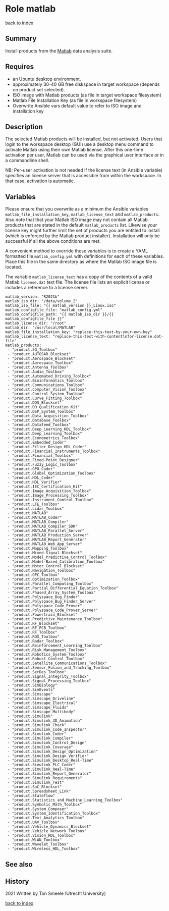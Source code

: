 # Role matlab
[back to index](../index.md#Roles)

## Summary
Install products from the [Matlab](https://nl.mathworks.com/) data analysis suite.

## Requires
- an Ubuntu desktop environment. 
- approximately 30-40 GB free diskspace in target workspace (depends on product set selected).
- ISO image with Matlab products  (as file in target workspace filesystem)
- Matlab File Installation Key  (as file in workspace filesystem)
- Overwrite Ansible vars default value to refer to ISO image and installation key

## Description
The selected Matlab products will be installed, but not activated.  Users that login to the
workspace desktop (GUI) use a desktop menu command to activate Matlab using their own 
Matlab license. After this one-time activation per user, Matlab can be used via the
graphical user interface or in a commandline shell.

NB: Per-user activation is not needed if the license text (in Ansible variable) specifies
an license server that is accessible from within the workspace. In that case, activation
is automatic.

## Variables
Please ensure that you overwrite as a minimum the Ansible variables 
`matlab_file_installation_key`, `matlab_license_text` and `matlab_products`. 
Also note that that your Matlab ISO image may not contain all Matlab products that
are stated in the default `matlab_products` list. Likewise your license key
might further limit the set of products you are entitled to install (which is
enforced by the Matlab product installer). Installation will only be successful if
all the above conditions are met.

A convenient method to override these variables is to create a YAML formatted 
file `matlab_config.yml`
with definitions for each of these variables. Place this file in the same directory
as where the Matlab ISO image file is located.

The variable `matlab_license_text` has a copy of the contents of a valid Matlab 
`license.dat` text file. 
The license file lists an explicit license or includes a reference to a license server.

```
matlab_version: "R2021b"
matlab_iso_dir: "/data/volume_2"
matlab_iso_file: "{{ matlab_version }}_Linux.iso"
matlab_configfile_file: "matlab_config.yml"
matlab_configfile_path: "{{ matlab_iso_dir }}/{{ matlab_configfile_file }}"
matlab_license_dir: "/root"
matlab_dir: "/usr/local/MATLAB"
matlab_file_installation_key: "replace-this-text-by-your-own-key"
matlab_license_text: "replace-this-text-with-content\nfor-license.dat-file"
matlab_products:
 - "product.5G_Toolbox"
 - "product.AUTOSAR_Blockset"
 - "product.Aerospace_Blockset"
 - "product.Aerospace_Toolbox"
 - "product.Antenna_Toolbox"
 - "product.Audio_Toolbox"
 - "product.Automated_Driving_Toolbox"
 - "product.Bioinformatics_Toolbox"
 - "product.Communications_Toolbox"
 - "product.Computer_Vision_Toolbox"
 - "product.Control_System_Toolbox"
 - "product.Curve_Fitting_Toolbox"
 - "product.DDS_Blockset"
 - "product.DO_Qualification_Kit"
 - "product.DSP_System_Toolbox"
 - "product.Data_Acquisition_Toolbox"
 - "product.Database_Toolbox"
 - "product.Datafeed_Toolbox"
 - "product.Deep_Learning_HDL_Toolbox"
 - "product.Deep_Learning_Toolbox"
 - "product.Econometrics_Toolbox"
 - "product.Embedded_Coder"
 - "product.Filter_Design_HDL_Coder"
 - "product.Financial_Instruments_Toolbox"
 - "product.Financial_Toolbox"
 - "product.Fixed-Point_Designer"
 - "product.Fuzzy_Logic_Toolbox"
 - "product.GPU_Coder"
 - "product.Global_Optimization_Toolbox"
 - "product.HDL_Coder"
 - "product.HDL_Verifier"
 - "product.IEC_Certification_Kit"
 - "product.Image_Acquisition_Toolbox"
 - "product.Image_Processing_Toolbox"
 - "product.Instrument_Control_Toolbox"
 - "product.LTE_Toolbox"
 - "product.Lidar_Toolbox"
 - "product.MATLAB"
 - "product.MATLAB_Coder"
 - "product.MATLAB_Compiler"
 - "product.MATLAB_Compiler_SDK"
 - "product.MATLAB_Parallel_Server"
 - "product.MATLAB_Production_Server"
 - "product.MATLAB_Report_Generator"
 - "product.MATLAB_Web_App_Server"
 - "product.Mapping_Toolbox"
 - "product.Mixed-Signal_Blockset"
 - "product.Model_Predictive_Control_Toolbox"
 - "product.Model-Based_Calibration_Toolbox"
 - "product.Motor_Control_Blockset"
 - "product.Navigation_Toolbox"
 - "product.OPC_Toolbox"
 - "product.Optimization_Toolbox"
 - "product.Parallel_Computing_Toolbox"
 - "product.Partial_Differential_Equation_Toolbox"
 - "product.Phased_Array_System_Toolbox"
 - "product.Polyspace_Bug_Finder"
 - "product.Polyspace_Bug_Finder_Server"
 - "product.Polyspace_Code_Prover"
 - "product.Polyspace_Code_Prover_Server"
 - "product.Powertrain_Blockset"
 - "product.Predictive_Maintenance_Toolbox"
 - "product.RF_Blockset"
 - "product.RF_PCB_Toolbox"
 - "product.RF_Toolbox"
 - "product.ROS_Toolbox"
 - "product.Radar_Toolbox"
 - "product.Reinforcement_Learning_Toolbox"
 - "product.Risk_Management_Toolbox"
 - "product.Robotics_System_Toolbox"
 - "product.Robust_Control_Toolbox"
 - "product.Satellite_Communications_Toolbox"
 - "product.Sensor_Fusion_and_Tracking_Toolbox"
 - "product.SerDes_Toolbox"
 - "product.Signal_Integrity_Toolbox"
 - "product.Signal_Processing_Toolbox"
 - "product.SimBiology"
 - "product.SimEvents"
 - "product.Simscape"
 - "product.Simscape_Driveline"
 - "product.Simscape_Electrical"
 - "product.Simscape_Fluids"
 - "product.Simscape_Multibody"
 - "product.Simulink"
 - "product.Simulink_3D_Animation"
 - "product.Simulink_Check"
 - "product.Simulink_Code_Inspector"
 - "product.Simulink_Coder"
 - "product.Simulink_Compiler"
 - "product.Simulink_Control_Design"
 - "product.Simulink_Coverage"
 - "product.Simulink_Design_Optimization"
 - "product.Simulink_Design_Verifier"
 - "product.Simulink_Desktop_Real-Time"
 - "product.Simulink_PLC_Coder"
 - "product.Simulink_Real-Time"
 - "product.Simulink_Report_Generator"
 - "product.Simulink_Requirements"
 - "product.Simulink_Test"
 - "product.SoC_Blockset"
 - "product.Spreadsheet_Link"
 - "product.Stateflow"
 - "product.Statistics_and_Machine_Learning_Toolbox"
 - "product.Symbolic_Math_Toolbox"
 - "product.System_Composer"
 - "product.System_Identification_Toolbox"
 - "product.Text_Analytics_Toolbox"
 - "product.UAV_Toolbox"
 - "product.Vehicle_Dynamics_Blockset"
 - "product.Vehicle_Network_Toolbox"
 - "product.Vision_HDL_Toolbox"
 - "product.WLAN_Toolbox"
 - "product.Wavelet_Toolbox"
 - "product.Wireless_HDL_Toolbox"
```

## See also


## History
2021 Written by Ton Smeele (Utrecht University)



[back to index](../index.md#Roles)
